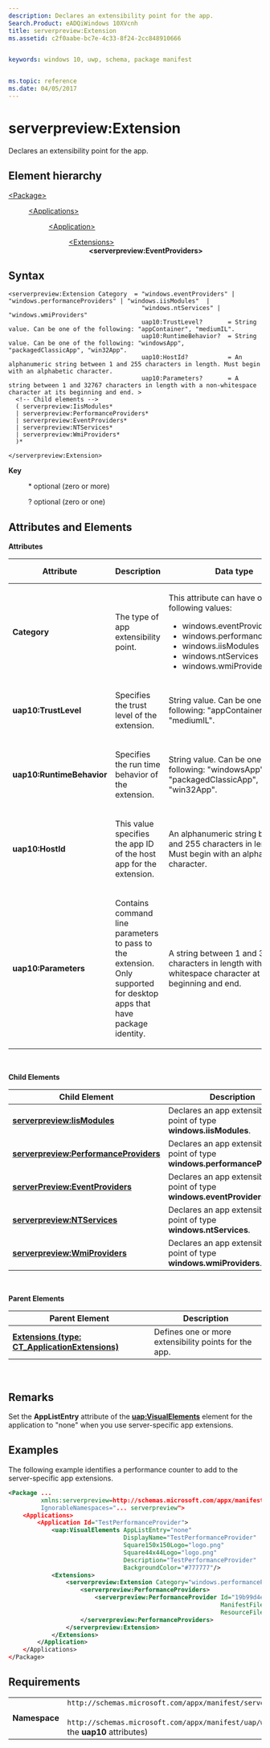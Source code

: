 ```yaml
---
description: Declares an extensibility point for the app.
Search.Product: eADQiWindows 10XVcnh
title: serverpreview:Extension
ms.assetid: c2f0aabe-bc7e-4c33-8f24-2cc848910666


keywords: windows 10, uwp, schema, package manifest


ms.topic: reference
ms.date: 04/05/2017
---
```


# serverpreview:Extension


Declares an extensibility point for the app.

## Element hierarchy

<dl>
<dt><a href="element-package.md">&lt;Package&gt;</a></dt>
<dd>
<dl>
<dt><a href="element-applications.md">&lt;Applications&gt;</a></dt>
<dd>
<dl>
<dt><a href="element-application.md">&lt;Application&gt;</a></dt>
<dd>
<dl>
<dt><a href="element-1-extensions.md">&lt;Extensions&gt;</a></dt>
<dd><b>&lt;serverpreview:EventProviders&gt;</b></dd>
</dl>
</dd>
</dl>
</dd>
</dl>
</dd>
</dl>

## Syntax


```
<serverpreview:Extension Category  = "windows.eventProviders" | "windows.performanceProviders" | "windows.iisModules"  |
                                     "windows.ntServices" | "windows.wmiProviders" 
                                     uap10:TrustLevel?       = String value. Can be one of the following: "appContainer", "mediumIL".
                                     uap10:RuntimeBehavior?  = String value. Can be one of the following: "windowsApp", "packagedClassicApp", "win32App".
                                     uap10:HostId?           = An alphanumeric string between 1 and 255 characters in length. Must begin with an alphabetic character.
                                     uap10:Parameters?       = A string between 1 and 32767 characters in length with a non-whitespace character at its beginning and end. >
  <!-- Child elements -->
  ( serverpreview:IisModules*
  | serverpreview:PerformanceProviders*
  | serverpreview:EventProviders*
  | serverpreview:NTServices*
  | serverpreview:WmiProviders*
  )*

</serverpreview:Extension>
```

**Key**

          \* optional (zero or more)

          ? optional (zero or one)

## Attributes and Elements


**Attributes**

<table>
<colgroup>
<col width="25%" />
<col width="25%" />
<col width="25%" />
<col width="25%" />
</colgroup>
<thead>
<tr class="header">
<th>Attribute</th>
<th>Description</th>
<th>Data type</th>
<th>Required</th>
<th>Default value</th>
</tr>
</thead>
<tbody>
<tr class="odd">
<td><strong>Category</strong></td>
<td>The type of app extensibility point.</td>
<td><p>This attribute can have one of the following values:</p>
<ul>
<li>windows.eventProviders</li>
<li>windows.performanceProvices</li>
<li>windows.iisModules</li>
<li>windows.ntServices</li>
<li>windows.wmiProviders</li>
</ul></td>
<td>Yes</td>
</tr>
<tr class="even">
<td><strong>uap10:TrustLevel</strong></td>
<td><p>Specifies the trust level of the extension.</p></td>
<td>String value. Can be one of the following: "appContainer", "mediumIL". </td>
<td>No</td>
</tr>
<tr class="odd">
<td><strong>uap10:RuntimeBehavior</strong></td>
<td><p>Specifies the run time behavior of the extension.</p></td>
<td>String value. Can be one of the following: "windowsApp", "packagedClassicApp", "win32App". </td>
<td>No</td>
</tr>
<tr class="even">
<td><strong>uap10:HostId</strong></td>
<td><p>This value specifies the app ID of the host app for the extension.</p></td>
<td>An alphanumeric string between 1 and 255 characters in length. Must begin with an alphabetic character.</td>
<td>No</td>
</tr>
<tr class="odd">
<td><strong>uap10:Parameters</strong></td>
<td><p>Contains command line parameters to pass to the extension. Only supported for desktop apps that have package identity.</p></td>
<td>A string between 1 and 32767 characters in length with a non-whitespace character at its beginning and end. </td>
<td>No</td>
</tr>
</tbody>
</table>

 

**Child Elements**

| Child Element                                                                                   | Description                                                                   |
|-------------------------------------------------------------------------------------------------|-------------------------------------------------------------------------------|
| [**serverpreview:IisModules**](element-serverpreview-iismodules-manual.md)                     | Declares an app extensibility point of type **windows.iisModules**.           |
| [**serverpreview:PerformanceProviders**](element-serverpreview-performanceproviders-manual.md) | Declares an app extensibility point of type **windows.performanceProviders**. |
| [**serverPreview:EventProviders**](element-serverpreview-eventproviders-manual.md)             | Declares an app extensibility point of type **windows.eventProviders**.       |
| [**serverpreview:NTServices**](element-serverpreview-ntservices-manual.md)                     | Declares an app extensibility point of type **windows.ntServices**.           |
| [**serverpreview:WmiProviders**](element-serverpreview-wmiproviders-manual.md)                 | Declares an app extensibility point of type **windows.wmiProviders**.         |

 

**Parent Elements**

| Parent Element                                                               | Description                                           |
|------------------------------------------------------------------------------|-------------------------------------------------------|
| [**Extensions (type: CT_ApplicationExtensions)**](element-1-extensions.md) | Defines one or more extensibility points for the app. |

 

## Remarks


Set the **AppListEntry** attribute of the [**uap:VisualElements**](element-uap-visualelements.md) element for the application to "none" when you use server-specific app extensions.

## Examples


The following example identifies a performance counter to add to the server-specific app extensions.

```XML
<Package ...
         xmlns:serverpreview=http://schemas.microsoft.com/appx/manifest/serverpreview/windows10"  
         IgnorableNamespaces="... serverpreview">
    <Applications>
        <Application Id="TestPerformanceProvider">
            <uap:VisualElements AppListEntry="none" 
                                DisplayName="TestPerformanceProvider" 
                                Square150x150Logo="logo.png" 
                                Square44x44Logo="logo.png" 
                                Description="TestPerformanceProvider" 
                                BackgroundColor="#777777"/>
            <Extensions>
                <serverpreview:Extension Category="windows.performanceProviders">  
                    <serverpreview:PerformanceProviders>  
                        <serverpreview:PerformanceProvider Id="19b99d4e-deef-4de5-9fe8-5d53a01f79e0"
                                                           ManifestFile="Counters.xml"  
                                                           ResourceFile="PerfSample.exe" />  
                    </serverpreview:PerformanceProviders>  
                </serverpreview:Extension>  
            </Extensions>
        </Application>
    </Applications>
</Package>
```

## Requirements


|               |                                                                    |
|---------------|--------------------------------------------------------------------|
| **Namespace** | `http://schemas.microsoft.com/appx/manifest/serverpreview/windows10`<br/><br/>`http://schemas.microsoft.com/appx/manifest/uap/windows10/10` (for the **uap10** attributes) |

 

 

 



